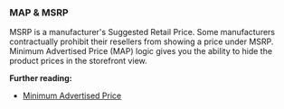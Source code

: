 ### MAP & MSRP

MSRP is a manufacturer's Suggested Retail Price. Some manufacturers contractually prohibit their resellers from showing a price under MSRP. Minimum Advertised Price (MAP) logic gives you the ability to hide the product prices in the storefront view.

**Further reading:**

* [Minimum Advertised Price](https://docs.magento.com/user-guide/catalog/product-price-minimum-advertised.html)
